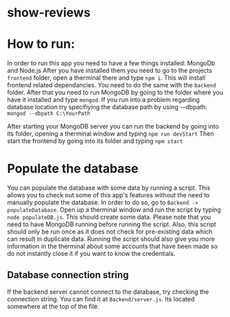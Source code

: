 # show-reviews

# How to run:

In order to run this app you need to have a few things installed:
MongoDb and Node.js
After you have installed them you need to go to the projects ```frontend``` folder, open a therminal there and type ```npm i```. This will install frontend related dependancies.
You need to do the same with the ```backend``` folder.
After that you need to run MongoDB by going to the folder where you have it installed and type ```mongod```. If you run into a problem regarding database location try specifiying the database path by using --dbpath: ```mongod --dbpath C:\YourPath```

After starting your MongoDB server you can run the backend by going into its folder, opening a therminal window and typing ```npm run devStart```
Then start the frontend by going into its folder and typing ```npm start```

# Populate the database
You can populate the database with some data by running a script. This allows you to check out some of this app's features without the need to manually populate the database.
In order to do so, go to ```Backend -> populateDatabase```. Open up a therminal window and run the script by typing ```node populateDB.js```. This should create some data.
Please note that you need to have MongoDB running before running the script. Also, this script should only be run once as it does not check for pre-existing data which can result in duplicate data.
Running the script should also give you more information in the therminal about some accounts that have been made so do not instantly close it if you want to know the credentials.


## Database connection string
If the backend server cannot connect to the database, try checking the connection string.
You can find it at ```Backend/server.js```. Its located somewhere at the top of the file.

